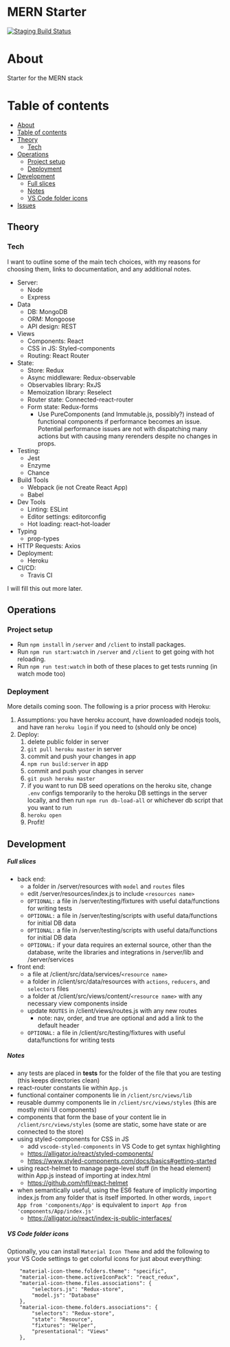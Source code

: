 MERN Starter
=================

[![Staging Build Status](https://travis-ci.org/miloofcroton/react-starters.svg?branch=staging)](https://travis-ci.org/miloofcroton/react-starters)

About
=================

Starter for the MERN stack

Table of contents
=================

<!--ts-->
  - [About](#About)
  - [Table of contents](#table-of-contents)
  - [Theory](#Theory)
    - [Tech](#Tech)
  - [Operations](#Operations)
    - [Project setup](#Project-setup)
    - [Deployment](#Deployment)
  - [Development](#Development-Process)
    - [Full slices](#Full-slices)
    - [Notes](#Notes)
    - [VS Code folder icons](#VS-Code-folder-icons)
  - [Issues](#Issues)
<!--te-->

## Theory

### Tech

I want to outline some of the main tech choices, with my reasons for choosing them, links to documentation, and any additional notes.

- Server:
  - Node
  - Express
- Data
  - DB: MongoDB
  - ORM: Mongoose
  - API design: REST
- Views
  - Components: React
  - CSS in JS: Styled-components
  - Routing: React Router
- State:
  - Store: Redux
  - Async middleware: Redux-observable
  - Observables library: RxJS
  - Memoization library: Reselect
  - Router state: Connected-react-router
  - Form state: Redux-forms
    - Use PureComponents (and Immutable.js, possibly?) instead of functional components if performance becomes an issue. Potential performance issues are not with dispatching many actions but with causing many rerenders despite no changes in props.
- Testing:
  - Jest
  - Enzyme
  - Chance
- Build Tools
  - Webpack (ie not Create React App)
  - Babel
- Dev Tools
  - Linting: ESLint
  - Editor settings: editorconfig
  - Hot loading: react-hot-loader
- Typing
  - prop-types
- HTTP Requests: Axios
- Deployment:
  - Heroku
- CI/CD:
  - Travis CI


I will fill this out more later.


## Operations

### Project setup

* Run `npm install` in `/server` and `/client` to install packages.
* Run `npm run start:watch` in `/server` and `/client` to get going with hot reloading.
* Run `npm run test:watch` in both of these places to get tests running (in watch mode too)

### Deployment

More details coming soon. The following is a prior process with Heroku:

1. Assumptions: you have heroku account, have downloaded nodejs tools, and have ran `heroku login` if you need to (should only be once)
2. Deploy:
    1. delete public folder in server
    2. `git pull heroku master` in server
    3. commit and push your changes in app
    4. `npm run build:server` in app
    5. commit and push your changes in server
    6. `git push heroku master`
    7. if you want to run DB seed operations on the heroku site, change `.env` configs temporarily to the heroku DB settings in the server locally, and then run `npm run db-load-all` or whichever db script that you want to run
    8. `heroku open`
    9. Profit!

## Development

##### Full slices

* back end:
  * a folder in /server/resources with `model` and `routes` files
  * edit /server/resources/index.js to include `<resources name>`
  * `OPTIONAL:` a file in /server/testing/fixtures with useful data/functions for writing tests
  * `OPTIONAL:` a file in /server/testing/scripts with useful data/functions for initial DB data
  * `OPTIONAL:` a file in /server/testing/scripts with useful data/functions for initial DB data
  * `OPTIONAL:` if your data requires an external source, other than the database, write the libraries and integrations in /server/lib and /server/services
* front end:
  * a file at /client/src/data/services/`<resource name>`
  * a folder in /client/src/data/resources with `actions`, `reducers`, and `selectors` files
  * a folder at /client/src/views/content/`<resource name>` with any necessary view components inside
  * update `ROUTES` in /client/views/routes.js with any new routes
    * note: nav, order, and true are optional and add a link to the default header
  * `OPTIONAL:` a file in /client/src/testing/fixtures with useful data/functions for writing tests

##### Notes

* any tests are placed in __tests__ for the folder of the file that you are testing (this keeps directories clean)
* react-router constants lie within `App.js`
* functional container components lie in `/client/src/views/lib`
* reusable dummy components lie in `/client/src/views/styles` (this are mostly mini UI components)
* components that form the base of your content lie in `/client/src/views/styles` (some are static, some have state or are connected to the store)
* using styled-components for CSS in JS
  * add `vscode-styled-components` in VS Code to get syntax highlighting
  * https://alligator.io/react/styled-components/
  * https://www.styled-components.com/docs/basics#getting-started
* using react-helmet to manage page-level stuff (in the head element) within App.js instead of importing at index.html
  * https://github.com/nfl/react-helmet
* when semantically useful, using the ES6 feature of implicitly importing index.js from any folder that is itself imported. In other words, `import App from 'components/App'` is equivalent to `import App from 'components/App/index.js'`
  * https://alligator.io/react/index-js-public-interfaces/

##### VS Code folder icons

Optionally, you can install `Material Icon Theme` and add the following to your VS Code settings to get colorful icons for just about everything:

```
    "material-icon-theme.folders.theme": "specific",
    "material-icon-theme.activeIconPack": "react_redux",
    "material-icon-theme.files.associations": {
        "selectors.js": "Redux-store",
        "model.js": "Database"
    },
    "material-icon-theme.folders.associations": {
        "selectors": "Redux-store",
        "state": "Resource",
        "fixtures": "Helper",
        "presentational": "Views"
    },
```
